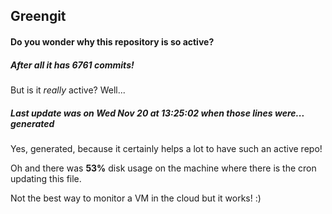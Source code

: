 ## Greengit

#### Do you wonder why this repository is so active?

##### After all it has 6761 commits!

But is it *really* active? Well...

##### Last update was on Wed Nov 20 at 13:25:02 when those lines were... generated

Yes, generated, because it certainly helps a lot to have such an active repo!

Oh and there was **53%** disk usage on the machine
where there is the cron updating this file.

Not the best way to monitor a VM in the cloud but it works! :)
